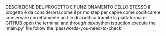 DESCRIZIONE DEL PROGETTO E FUNZIONAMENTO DELLO STESSO
il progetto è da considerarsi come il primo step per capire come codificare e conservare correttamente un file di codifica tramite la piattaforma di GITHUB
open the terminal and through pip/python istruction execute the 'main.py' file follow the 'passwords-you-need-to-check'